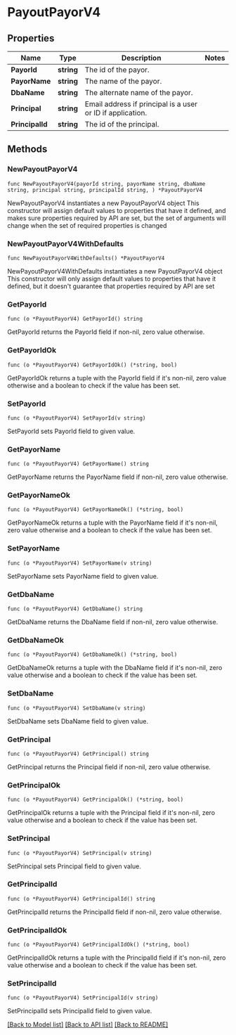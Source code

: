 # PayoutPayorV4

## Properties

Name | Type | Description | Notes
------------ | ------------- | ------------- | -------------
**PayorId** | **string** | The id of the payor. | 
**PayorName** | **string** | The name of the payor. | 
**DbaName** | **string** | The alternate name of the payor. | 
**Principal** | **string** | Email address if principal is a user or ID if application. | 
**PrincipalId** | **string** | The id of the principal. | 

## Methods

### NewPayoutPayorV4

`func NewPayoutPayorV4(payorId string, payorName string, dbaName string, principal string, principalId string, ) *PayoutPayorV4`

NewPayoutPayorV4 instantiates a new PayoutPayorV4 object
This constructor will assign default values to properties that have it defined,
and makes sure properties required by API are set, but the set of arguments
will change when the set of required properties is changed

### NewPayoutPayorV4WithDefaults

`func NewPayoutPayorV4WithDefaults() *PayoutPayorV4`

NewPayoutPayorV4WithDefaults instantiates a new PayoutPayorV4 object
This constructor will only assign default values to properties that have it defined,
but it doesn't guarantee that properties required by API are set

### GetPayorId

`func (o *PayoutPayorV4) GetPayorId() string`

GetPayorId returns the PayorId field if non-nil, zero value otherwise.

### GetPayorIdOk

`func (o *PayoutPayorV4) GetPayorIdOk() (*string, bool)`

GetPayorIdOk returns a tuple with the PayorId field if it's non-nil, zero value otherwise
and a boolean to check if the value has been set.

### SetPayorId

`func (o *PayoutPayorV4) SetPayorId(v string)`

SetPayorId sets PayorId field to given value.


### GetPayorName

`func (o *PayoutPayorV4) GetPayorName() string`

GetPayorName returns the PayorName field if non-nil, zero value otherwise.

### GetPayorNameOk

`func (o *PayoutPayorV4) GetPayorNameOk() (*string, bool)`

GetPayorNameOk returns a tuple with the PayorName field if it's non-nil, zero value otherwise
and a boolean to check if the value has been set.

### SetPayorName

`func (o *PayoutPayorV4) SetPayorName(v string)`

SetPayorName sets PayorName field to given value.


### GetDbaName

`func (o *PayoutPayorV4) GetDbaName() string`

GetDbaName returns the DbaName field if non-nil, zero value otherwise.

### GetDbaNameOk

`func (o *PayoutPayorV4) GetDbaNameOk() (*string, bool)`

GetDbaNameOk returns a tuple with the DbaName field if it's non-nil, zero value otherwise
and a boolean to check if the value has been set.

### SetDbaName

`func (o *PayoutPayorV4) SetDbaName(v string)`

SetDbaName sets DbaName field to given value.


### GetPrincipal

`func (o *PayoutPayorV4) GetPrincipal() string`

GetPrincipal returns the Principal field if non-nil, zero value otherwise.

### GetPrincipalOk

`func (o *PayoutPayorV4) GetPrincipalOk() (*string, bool)`

GetPrincipalOk returns a tuple with the Principal field if it's non-nil, zero value otherwise
and a boolean to check if the value has been set.

### SetPrincipal

`func (o *PayoutPayorV4) SetPrincipal(v string)`

SetPrincipal sets Principal field to given value.


### GetPrincipalId

`func (o *PayoutPayorV4) GetPrincipalId() string`

GetPrincipalId returns the PrincipalId field if non-nil, zero value otherwise.

### GetPrincipalIdOk

`func (o *PayoutPayorV4) GetPrincipalIdOk() (*string, bool)`

GetPrincipalIdOk returns a tuple with the PrincipalId field if it's non-nil, zero value otherwise
and a boolean to check if the value has been set.

### SetPrincipalId

`func (o *PayoutPayorV4) SetPrincipalId(v string)`

SetPrincipalId sets PrincipalId field to given value.



[[Back to Model list]](../README.md#documentation-for-models) [[Back to API list]](../README.md#documentation-for-api-endpoints) [[Back to README]](../README.md)



